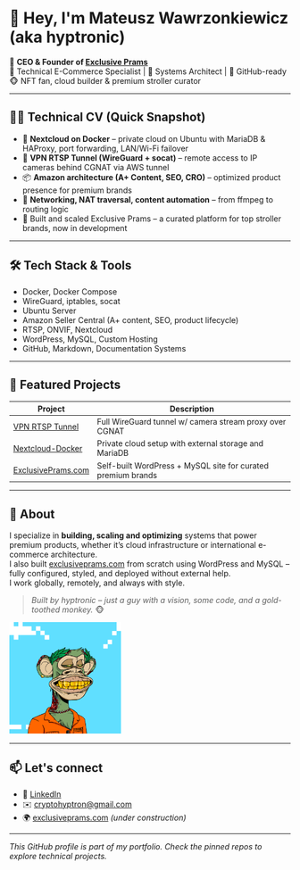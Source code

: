# 👋 Hey, I'm Mateusz Wawrzonkiewicz (aka hyptronic)

🎯 **CEO & Founder of [Exclusive Prams](https://exclusiveprams.com)**  
🔧 Technical E-Commerce Specialist | 🧠 Systems Architect | 🚀 GitHub-ready  
🐵 NFT fan, cloud builder & premium stroller curator  

---

## 👨‍💻 Technical CV (Quick Snapshot)

- 🔧 **Nextcloud on Docker** – private cloud on Ubuntu with MariaDB & HAProxy, port forwarding, LAN/Wi-Fi failover  
- 🔐 **VPN RTSP Tunnel (WireGuard + socat)** – remote access to IP cameras behind CGNAT via AWS tunnel  
- 📦 **Amazon architecture (A+ Content, SEO, CRO)** – optimized product presence for premium brands  
- 📡 **Networking, NAT traversal, content automation** – from ffmpeg to routing logic  
- 🧱 Built and scaled Exclusive Prams – a curated platform for top stroller brands, now in development

---

## 🛠 Tech Stack & Tools

- Docker, Docker Compose  
- WireGuard, iptables, socat  
- Ubuntu Server  
- Amazon Seller Central (A+ content, SEO, product lifecycle)  
- RTSP, ONVIF, Nextcloud  
- WordPress, MySQL, Custom Hosting  
- GitHub, Markdown, Documentation Systems

---

## 🚀 Featured Projects

| Project                                                      | Description                                                  |
| ------------------------------------------------------------ | ------------------------------------------------------------ |
| [VPN RTSP Tunnel](https://github.com/CryptoHyptron/vpn-rtsp-tunnel) | Full WireGuard tunnel w/ camera stream proxy over CGNAT      |
| [Nextcloud-Docker](https://github.com/CryptoHyptron/nextcloud-docker-setup) | Private cloud setup with external storage and MariaDB        |
| [ExclusivePrams.com](https://exclusiveprams.com)             | Self-built WordPress + MySQL site for curated premium brands |

---

## 🧠 About

I specialize in **building, scaling and optimizing** systems that power premium products, whether it’s cloud infrastructure or international e-commerce architecture.  
I also built [exclusiveprams.com](https://exclusiveprams.com) from scratch using WordPress and MySQL – fully configured, styled, and deployed without external help.  
I work globally, remotely, and always with style.

> _Built by hyptronic – just a guy with a vision, some code, and a gold-toothed monkey._ 🐵

<img src="assets/nft-avatar.webp" width="200" alt="NFT Avatar" />

---

## 📫 Let's connect

- 🔗 [LinkedIn](www.linkedin.com/in/mateusz-wawrzonkiewicz-0a92a5163)  
- ✉️ cryptohyptron@gmail.com
- 🌍 [exclusiveprams.com](https://exclusiveprams.com) *(under construction)*

---

_This GitHub profile is part of my portfolio. Check the pinned repos to explore technical projects._
